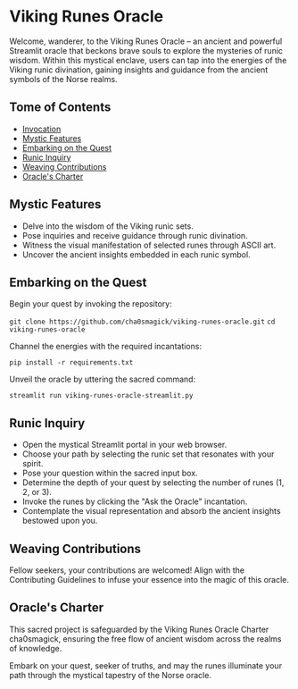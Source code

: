 # Viking Runes Oracle

Welcome, wanderer, to the Viking Runes Oracle – an ancient and powerful Streamlit oracle that beckons brave souls to explore the mysteries of runic wisdom. Within this mystical enclave, users can tap into the energies of the Viking runic divination, gaining insights and guidance from the ancient symbols of the Norse realms.

## Tome of Contents
- [Invocation](#viking-runes-oracle)
- [Mystic Features](#mystic-features)
- [Embarking on the Quest](#embarking-on-the-quest)
- [Runic Inquiry](#runic-inquiry)
- [Weaving Contributions](#weaving-contributions)
- [Oracle's Charter](#oracles-charter)

## Mystic Features
- Delve into the wisdom of the Viking runic sets.
- Pose inquiries and receive guidance through runic divination.
- Witness the visual manifestation of selected runes through ASCII art.
- Uncover the ancient insights embedded in each runic symbol.

## Embarking on the Quest

Begin your quest by invoking the repository:
   
 `git clone https://github.com/cha0smagick/viking-runes-oracle.git`
 `cd viking-runes-oracle`

Channel the energies with the required incantations:

 `pip install -r requirements.txt`

Unveil the oracle by uttering the sacred command:

 `streamlit run viking-runes-oracle-streamlit.py`

## Runic Inquiry

* Open the mystical Streamlit portal in your web browser.
* Choose your path by selecting the runic set that resonates with your spirit.
* Pose your question within the sacred input box.
* Determine the depth of your quest by selecting the number of runes (1, 2, or 3).
* Invoke the runes by clicking the "Ask the Oracle" incantation.
* Contemplate the visual representation and absorb the ancient insights bestowed upon you.

## Weaving Contributions

Fellow seekers, your contributions are welcomed! Align with the Contributing Guidelines to infuse your essence into the magic of this oracle.

## Oracle's Charter
This sacred project is safeguarded by the Viking Runes Oracle Charter cha0smagick, ensuring the free flow of ancient wisdom across the realms of knowledge.

Embark on your quest, seeker of truths, and may the runes illuminate your path through the mystical tapestry of the Norse oracle.
